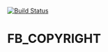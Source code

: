 [![Build Status](https://travis-ci.com/FB_BRAND/FewBox.Template.Service.svg?branch=master)](https://travis-ci.com/FB_BRAND/FewBox.Template.Service)
# FB_COPYRIGHT